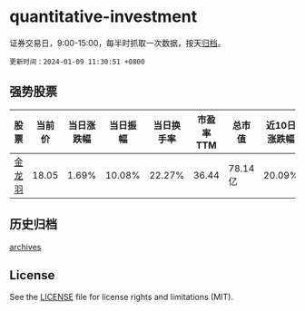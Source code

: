 # quantitative-investment

证券交易日，9:00-15:00，每半时抓取一次数据，按天[归档](archives)。

`更新时间：2024-01-09 11:30:51 +0800`

## 强势股票

|股票|当前价|当日涨跌幅|当日振幅|当日换手率|市盈率TTM|总市值|近10日涨跌幅|
|----|----|----|----|----|----|----|----|
|[金龙羽](https://xueqiu.com/S/SZ002882)|18.05|1.69%|10.08%|22.27%|36.44|78.14亿|20.09%|

## 历史归档

[archives](archives)

## License

See the [LICENSE](LICENSE) file for license rights and limitations (MIT).